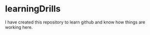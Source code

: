 # learningDrills
I have created this repository to learn github and know how things are working here.
